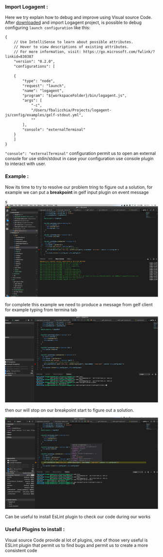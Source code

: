 ### Import Logagent :

Here we try explain how to debug and improve using Visual source Code. After [downloaded](https://code.visualstudio.com/Download) and import Logagent project, is possible to debug configuring `launch configuration` like this:

```
{
    // Use IntelliSense to learn about possible attributes.
    // Hover to view descriptions of existing attributes.
    // For more information, visit: https://go.microsoft.com/fwlink/?linkid=830387
    "version": "0.2.0",
    "configurations": [

    {
        "type": "node",
        "request": "launch",
        "name": "logagent",
        "program": "${workspaceFolder}/bin/logagent.js",
        "args": [
            "-c",
            "/Users/fbalicchia/Projects/logagent-js/config/examples/gelf-stdout.yml",
            ""
        ],
        "console": "externalTerminal"
    }
    ]
}

```
`"console": "externalTerminal"` configuration permit us to open an external console for use stdin/stdout in case your configuration use console plugin to interact with user.

### Example :
Now its time to try to resolve our problem tring to figure out a solution, for example we can put a **breakpoint** in gelf input plugin on event message 

s![img1](./img/img1.png)

for complete this example we need to produce a message from gelf client for example typing from termina tab

![img2](./img/img2.png)

then our will stop on our breakpoint start to figure out a solution.

![img3](./img/img3.png)


Can be useful to install EsLint plugin to check our code during our works

### Useful Plugins to install : 

Visual source Code provide al lot of plugins, one of those very useful is ESLint plugin that permit us to find bugs and permit us to create a more consistent code



